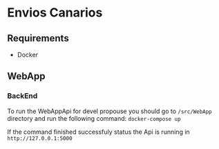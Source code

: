 # Envios Canarios

## Requirements
- Docker

## WebApp

### BackEnd

To run the WebAppApi for devel propouse you should go to `/src/WebApp` directory and run the following command:
`docker-compose up`

If the command finished successfuly status the Api is running in `http://127.0.0.1:5000`